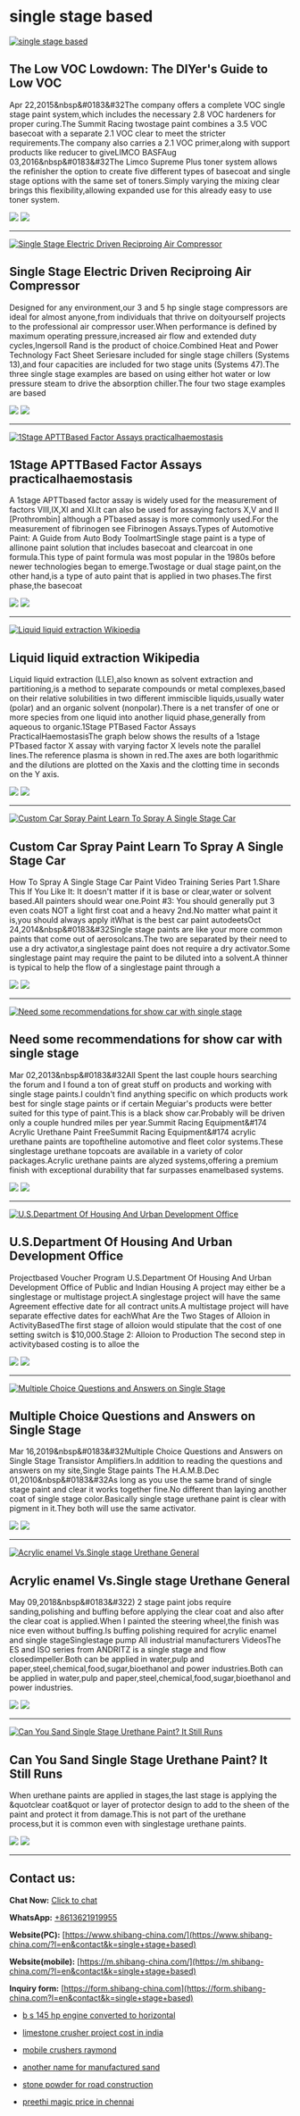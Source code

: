 # single stage based

<a href="https://swt.shibang-china.com/?l=en&img&k=single+stage+based" target="_blank">![single stage based](http://static.shibang-china.com/all-800x300/1011.jpg)</a>

## The Low VOC Lowdown: The DIYer's Guide to Low VOC
Apr 22,2015&nbsp&#0183&#32The company offers a complete VOC single stage paint system,which includes the necessary 2.8 VOC hardeners for proper curing.The Summit Racing twostage paint combines a 3.5 VOC basecoat with a separate 2.1 VOC clear to meet the stricter requirements.The company also carries a 2.1 VOC primer,along with support products like reducer to giveLIMCO BASFAug 03,2016&nbsp&#0183&#32The Limco Supreme Plus toner system allows the refinisher the option to create five different types of basecoat and single stage options with the same set of toners.Simply varying the mixing clear brings this flexibility,allowing expanded use for this already easy to use toner system.


<a href="https://whatsapp.shibangsoft.com/WhatsApp.php" target="_blank" title="WhatsApp">![](http://static.shibang-china.com/icon/whatsapp.png)</a> <a href="https://swt.shibang-china.com/?l=en&icon&k=single+stage+based" target="_blank">![](http://static.shibang-china.com/icon/chat-en.png)</a>

---

<a href="https://swt.shibang-china.com/?l=en&img&k=single+stage+based" target="_blank">![Single Stage Electric Driven Reciproing Air Compressor](http://static.shibang-china.com/all-800x300/116.jpg)</a>

## Single Stage Electric Driven Reciproing Air Compressor
Designed for any environment,our 3 and 5 hp single stage compressors are ideal for almost anyone,from individuals that thrive on doityourself projects to the professional air compressor user.When performance is defined by maximum operating pressure,increased air flow and extended duty cycles,Ingersoll Rand is the product of choice.Combined Heat and Power Technology Fact Sheet Seriesare included for single stage chillers (Systems 13),and four capacities are included for two stage units (Systems 47).The three single stage examples are based on using either hot water or low pressure steam to drive the absorption chiller.The four two stage examples are based


<a href="https://whatsapp.shibangsoft.com/WhatsApp.php" target="_blank" title="WhatsApp">![](http://static.shibang-china.com/icon/whatsapp.png)</a> <a href="https://swt.shibang-china.com/?l=en&icon&k=single+stage+based" target="_blank">![](http://static.shibang-china.com/icon/chat-en.png)</a>

---

<a href="https://swt.shibang-china.com/?l=en&img&k=single+stage+based" target="_blank">![1Stage APTTBased Factor Assays practicalhaemostasis](http://static.shibang-china.com/all-800x300/315.jpg)</a>

## 1Stage APTTBased Factor Assays practicalhaemostasis
A 1stage APTTbased factor assay is widely used for the measurement of factors VIII,IX,XI and XI.It can also be used for assaying factors X,V and II [Prothrombin] although a PTbased assay is more commonly used.For the measurement of fibrinogen see Fibrinogen Assays.Types of Automotive Paint: A Guide from Auto Body ToolmartSingle stage paint is a type of allinone paint solution that includes basecoat and clearcoat in one formula.This type of paint formula was most popular in the 1980s before newer technologies began to emerge.Twostage or dual stage paint,on the other hand,is a type of auto paint that is applied in two phases.The first phase,the basecoat


<a href="https://whatsapp.shibangsoft.com/WhatsApp.php" target="_blank" title="WhatsApp">![](http://static.shibang-china.com/icon/whatsapp.png)</a> <a href="https://swt.shibang-china.com/?l=en&icon&k=single+stage+based" target="_blank">![](http://static.shibang-china.com/icon/chat-en.png)</a>

---

<a href="https://swt.shibang-china.com/?l=en&img&k=single+stage+based" target="_blank">![Liquid liquid extraction Wikipedia](http://static.shibang-china.com/all-800x300/264.jpg)</a>

## Liquid liquid extraction Wikipedia
Liquid liquid extraction (LLE),also known as solvent extraction and partitioning,is a method to separate compounds or metal complexes,based on their relative solubilities in two different immiscible liquids,usually water (polar) and an organic solvent (nonpolar).There is a net transfer of one or more species from one liquid into another liquid phase,generally from aqueous to organic.1Stage PTBased Factor Assays PracticalHaemostasisThe graph below shows the results of a 1stage PTbased factor X assay with varying factor X levels note the parallel lines.The reference plasma is shown in red.The axes are both logarithmic and the dilutions are plotted on the Xaxis and the clotting time in seconds on the Y axis.


<a href="https://whatsapp.shibangsoft.com/WhatsApp.php" target="_blank" title="WhatsApp">![](http://static.shibang-china.com/icon/whatsapp.png)</a> <a href="https://swt.shibang-china.com/?l=en&icon&k=single+stage+based" target="_blank">![](http://static.shibang-china.com/icon/chat-en.png)</a>

---

<a href="https://swt.shibang-china.com/?l=en&img&k=single+stage+based" target="_blank">![Custom Car Spray Paint Learn To Spray A Single Stage Car](http://static.shibang-china.com/all-800x300/593.jpg)</a>

## Custom Car Spray Paint Learn To Spray A Single Stage Car
How To Spray A Single Stage Car Paint Video Training Series Part 1.Share This If You Like It: It doesn't matter if it is base or clear,water or solvent based.All painters should wear one.Point #3: You should generally put 3 even coats NOT a light first coat and a heavy 2nd.No matter what paint it is,you should always apply itWhat is the best car paint autodeetsOct 24,2014&nbsp&#0183&#32Single stage paints are like your more common paints that come out of aerosolcans.The two are separated by their need to use a dry activator,a singlestage paint does not require a dry activator.Some singlestage paint may require the paint to be diluted into a solvent.A thinner is typical to help the flow of a singlestage paint through a


<a href="https://whatsapp.shibangsoft.com/WhatsApp.php" target="_blank" title="WhatsApp">![](http://static.shibang-china.com/icon/whatsapp.png)</a> <a href="https://swt.shibang-china.com/?l=en&icon&k=single+stage+based" target="_blank">![](http://static.shibang-china.com/icon/chat-en.png)</a>

---

<a href="https://swt.shibang-china.com/?l=en&img&k=single+stage+based" target="_blank">![Need some recommendations for show car with single stage](http://static.shibang-china.com/all-800x300/1079.jpg)</a>

## Need some recommendations for show car with single stage
Mar 02,2013&nbsp&#0183&#32All Spent the last couple hours searching the forum and I found a ton of great stuff on products and working with single stage paints.I couldn't find anything specific on which products work best for single stage paints or if certain Meguiar's products were better suited for this type of paint.This is a black show car.Probably will be driven only a couple hundred miles per year.Summit Racing Equipment&#174 Acrylic Urethane Paint FreeSummit Racing Equipment&#174 acrylic urethane paints are topoftheline automotive and fleet color systems.These singlestage urethane topcoats are available in a variety of color packages.Acrylic urethane paints are alyzed systems,offering a premium finish with exceptional durability that far surpasses enamelbased systems.


<a href="https://whatsapp.shibangsoft.com/WhatsApp.php" target="_blank" title="WhatsApp">![](http://static.shibang-china.com/icon/whatsapp.png)</a> <a href="https://swt.shibang-china.com/?l=en&icon&k=single+stage+based" target="_blank">![](http://static.shibang-china.com/icon/chat-en.png)</a>

---

<a href="https://swt.shibang-china.com/?l=en&img&k=single+stage+based" target="_blank">![U.S.Department Of Housing And Urban Development Office](http://static.shibang-china.com/all-800x300/549.jpg)</a>

## U.S.Department Of Housing And Urban Development Office
Projectbased Voucher Program U.S.Department Of Housing And Urban Development Office of Public and Indian Housing A project may either be a singlestage or multistage project.A singlestage project will have the same Agreement effective date for all contract units.A multistage project will have separate effective dates for eachWhat Are the Two Stages of Alloion in ActivityBasedThe first stage of alloion would stipulate that the cost of one setting switch is $10,000.Stage 2: Alloion to Production The second step in activitybased costing is to alloe the


<a href="https://whatsapp.shibangsoft.com/WhatsApp.php" target="_blank" title="WhatsApp">![](http://static.shibang-china.com/icon/whatsapp.png)</a> <a href="https://swt.shibang-china.com/?l=en&icon&k=single+stage+based" target="_blank">![](http://static.shibang-china.com/icon/chat-en.png)</a>

---

<a href="https://swt.shibang-china.com/?l=en&img&k=single+stage+based" target="_blank">![Multiple Choice Questions and Answers on Single Stage](http://static.shibang-china.com/all-800x300/491.jpg)</a>

## Multiple Choice Questions and Answers on Single Stage
Mar 16,2019&nbsp&#0183&#32Multiple Choice Questions and Answers on Single Stage Transistor Amplifiers.In addition to reading the questions and answers on my site,Single Stage paints The H.A.M.B.Dec 01,2010&nbsp&#0183&#32As long as you use the same brand of single stage paint and clear it works together fine.No different than laying another coat of single stage color.Basically single stage urethane paint is clear with pigment in it.They both will use the same activator.


<a href="https://whatsapp.shibangsoft.com/WhatsApp.php" target="_blank" title="WhatsApp">![](http://static.shibang-china.com/icon/whatsapp.png)</a> <a href="https://swt.shibang-china.com/?l=en&icon&k=single+stage+based" target="_blank">![](http://static.shibang-china.com/icon/chat-en.png)</a>

---

<a href="https://swt.shibang-china.com/?l=en&img&k=single+stage+based" target="_blank">![Acrylic enamel Vs.Single stage Urethane General](http://static.shibang-china.com/all-800x300/795.jpg)</a>

## Acrylic enamel Vs.Single stage Urethane General
May 09,2018&nbsp&#0183&#322) 2 stage paint jobs require sanding,polishing and buffing before applying the clear coat and also after the clear coat is applied.When I painted the steering wheel,the finish was nice even without buffing.Is buffing polishing required for acrylic enamel and single stageSinglestage pump All industrial manufacturers VideosThe ES and ISO series from ANDRITZ is a single stage and flow closedimpeller.Both can be applied in water,pulp and paper,steel,chemical,food,sugar,bioethanol and power industries.Both can be applied in water,pulp and paper,steel,chemical,food,sugar,bioethanol and power industries.


<a href="https://whatsapp.shibangsoft.com/WhatsApp.php" target="_blank" title="WhatsApp">![](http://static.shibang-china.com/icon/whatsapp.png)</a> <a href="https://swt.shibang-china.com/?l=en&icon&k=single+stage+based" target="_blank">![](http://static.shibang-china.com/icon/chat-en.png)</a>

---

<a href="https://swt.shibang-china.com/?l=en&img&k=single+stage+based" target="_blank">![Can You Sand Single Stage Urethane Paint? It Still Runs](http://static.shibang-china.com/all-800x300/792.jpg)</a>

## Can You Sand Single Stage Urethane Paint? It Still Runs
When urethane paints are applied in stages,the last stage is applying the &quotclear coat&quot or layer of protector design to add to the sheen of the paint and protect it from damage.This is not part of the urethane process,but it is common even with singlestage urethane paints.

<a href="https://whatsapp.shibangsoft.com/WhatsApp.php" target="_blank" title="WhatsApp">![](http://static.shibang-china.com/icon/whatsapp.png)</a> <a href="https://swt.shibang-china.com/?l=en&icon&k=single+stage+based" target="_blank">![](http://static.shibang-china.com/icon/chat-en.png)</a>

---
## Contact us:

**Chat Now:** [Click to chat](https://swt.shibang-china.com?l=en&contact&k=single+stage+based)

**WhatsApp:**  [+8613621919955](https://whatsapp.shibangsoft.com/WhatsApp.php)

**Website(PC):** [https://www.shibang-china.com/](https://www.shibang-china.com/?l=en&contact&k=single+stage+based)

**Website(mobile):** [https://m.shibang-china.com/](https://m.shibang-china.com/?l=en&contact&k=single+stage+based)

**Inquiry form:** [https://form.shibang-china.com](https://form.shibang-china.com?l=en&contact&k=single+stage+based)

* [b s 145 hp engine converted to horizontal](../120/b%20s%20145%20hp%20engine%20converted%20to%20horizontal.md)

* [limestone crusher project cost in india](../112/limestone%20crusher%20project%20cost%20in%20india.md)

* [mobile crushers raymond](../117/mobile%20crushers%20raymond.md)

* [another name for manufactured sand](../122/another%20name%20for%20manufactured%20sand.md)

* [stone powder for road construction](../122/stone%20powder%20for%20road%20construction.md)

* [preethi magic price in chennai](../117/preethi%20magic%20price%20in%20chennai.md)